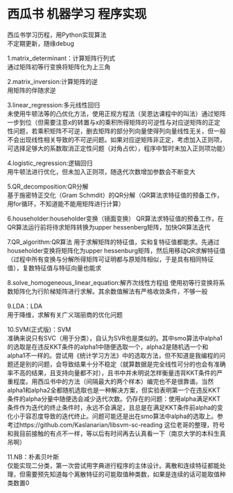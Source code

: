 # 西瓜书 机器学习 程序实现
西瓜书学习历程，用Python实现算法  
不定期更新，随缘debug  
  
1.matrix_determinant：计算矩阵行列式  
通过矩阵初等行变换将矩阵化为上三角  
  
  
2.matrix_inversion:计算矩阵的逆  
用矩阵的伴随求逆  
  
  
3.linear_regression:多元线性回归  
未使用牛顿法等的凸优化方法，使用正规方程法（吴恩达课程中的叫法）通过矩阵一步到位（但需要注意x的转置与x的乘积所得矩阵的可逆性与对应逆矩阵的正定性问题，若乘积矩阵不可逆，删去矩阵的部分列向量使得列向量线性无关，但一般不会出现线性相关导致的不可逆问题。如果对应逆矩阵非正定，考虑加入正则项，可选择足够大的系数取消正定性问题（对角占优），程序中暂时未加入正则项功能）  
  
  
4.logistic_regression:逻辑回归  
用牛顿法进行优化，但未加入正则项，随迭代次数增加参数会不断变大  
  
  
5.QR_decomposition:QR分解  
基于施密特正交化（Gram Schmdit）的QR分解（QR算法求特征值的预备工作，用for循环，不知道能不能用矩阵进行计算）  
  
  
6.householder:householder变换（镜面变换）
QR算法求特征值的预备工作，在QR算法运行前将待求矩阵转换为upper hessenberg矩阵，加快QR算法迭代  
  
  
7.QR_algorithm:QR算法
用于求解矩阵的特征值，实和复特征值都能求。先通过householder变换将矩阵化为upper hessenburg矩阵，然后用移动QR求解特征值（过程中所有变换与分解所得矩阵可证明都与原矩阵相似，于是具有相同特征值），复数特征值与特征向量也能求  
  
  
8.solve_homogeneous_linear_equation:解齐次线性方程组
使用初等行变换将系数矩阵化为行阶梯矩阵进行求解。其余数值解法有严格收敛条件，不够一般  
  
  
9.LDA：LDA  
用于降维，求解有关广义瑞丽商的优化问题  
  
  
10.SVM(正式版)：SVM  
准确来说只有SVC（用于分类），自认为SVR也是类似的。其中smo算法中alpha1的选取是在违反KKT条件的alpha1中随便选取一个，alpha2是随机选一个和alpha1不一样的。尝试用《统计学习方法》中的选取方法，但不知道是我编程的问题还是别的问题，会导致结果十分不稳定（就算数据是完全线性可分的也会有准确率不高的结果，且支持向量都不对），且书中并未明说怎样衡量违背KKT条件的严重程度。用西瓜书中的方法（间隔最大的两个样本）编完也不是很靠谱。当然alpha1和alpha2全都随机选取也是一种解决方案，但实验表明第一个在违反KKT条件的alpha分量中随便选会减少迭代次数。仍存在的问题：使用alpha满足KKT条件作为迭代的终止条件时，永远不会满足，且总是在满足KKT条件前alpha的变化小于容忍度导致的迭代终止。问题可能还是出在smo算法中alpha的选取上。参考过https://github.com/Kaslanarian/libsvm-sc-reading 这位老哥的整理，符号和我目前接触的有点不一样，等以后有时间再去认真看一下（南京大学的本科生真吊啊）  
  
  
11.NB：朴素贝叶斯  
仅能实现二分类，第一次尝试用字典进行程序的主体设计。离散和连续特征都能处理，但需要预先知道每个离散特征的可能取值种类数，如果是连续的话可能取值种类数置0
